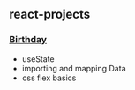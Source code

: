 ## react-projects

### [Birthday](https://react-project-birthday.netlify.app)

- useState
- importing and mapping Data
- css flex basics

